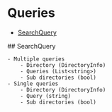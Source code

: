 # Queries

- <a href="#SearchQuery">SearchQuery</a>



<div id="SearchQuery">
    ## SearchQuery

    - Multiple queries
        - Directory (DirectoryInfo)
        - Queries (List<string>)
        - Sub directories (bool)
    - Single queries
        - Directory (DirectoryInfo)
        - Query (string)
        - Sub directories (bool)
</div>
